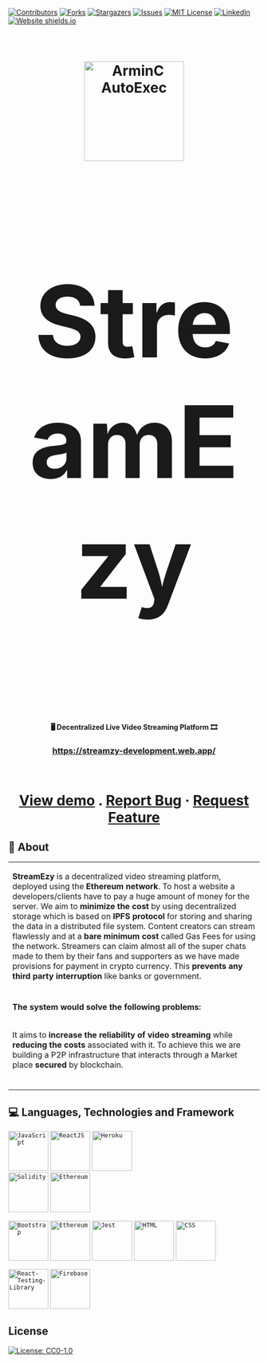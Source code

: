 
[![Contributors][contributors-shield]][contributors-url]
[![Forks][forks-shield]][forks-url]
[![Stargazers][stars-shield]][stars-url]
[![Issues][issues-shield]][issues-url]
[![MIT License][license-shield]][license-url]
[![LinkedIn][linkedin-shield]][linkedin-url]
[![Website shields.io](https://img.shields.io/website-up-down-green-red/http/shields.io.svg?style=for-the-badge)](http://shields.io/)



 

<h1 align="center">
  <br>
  <a href="https://github.com/tiwariadarsh/StreamEzy.git"><img src="https://github.com/tiwariadarsh/StreamEzy/blob/main/client/public/logoMain.png" style="width:200px;height:200px;" alt="ArminC AutoExec"></a>
</h1>

<h1 align="center"> <p style="font-size:200px;"> <b> StreamEzy </b> </p> </h1> 

<h4 align="center"> 🖥️ Decentralized Live Video Streaming Platform 🎞️</h4> 
<h3 align="center"><a href='https://streamzy-development.web.app/' target='blank'>https://streamzy-development.web.app/</a></h3>

<h1 align="center">
  <br>
  <a href="https://github.com/tiwariadarsh/StreamEzy">View demo</a>
  .
    <a href="https://github.com/tiwariadarsh/StreamEzy/issues">Report Bug</a>
    ·
    <a href="https://github.com/tiwariadarsh/StreamEzy/issues">Request Feature</a>
</h1>

## 🤖 About

<table>
<tr>
<td>
  
**StreamEzy** is a decentralized video streaming platform, deployed using
the **Ethereum network**. To host a website a developers/clients have to pay
a huge amount of money for the server. We aim to **minimize the cost** by
using decentralized storage which is based on **IPFS protocol** for storing
and sharing the data in a distributed file system.
Content creators can stream flawlessly and at a **bare minimum cost** called
Gas Fees for using the network. Streamers can claim almost all of the
super chats made to them by their fans and supporters as we have made
provisions for payment in crypto currency. This **prevents any third party
interruption** like banks or government.
  <br>
   <br>
<tr>
  <td>
    <b> The system would solve the following problems:   <br> </b><br>
    
It aims to **increase the reliability of video streaming** while **reducing the
costs** associated with it.
To achieve this we are building a P2P infrastructure that interacts through
      a Market place **secured** by blockchain. 
    <br>
    <br>
  </td>
  </tr>
</td>
</tr>
</table>

## :computer: Languages, Technologies and Framework 
<p align="left">

<code><img height="80" src="https://www.disenowebwordpress.com/wp-content/uploads/2018/08/animationJS.gif" title="JavaScript"></code>
  <code><img height="80" src="https://revelry.co/wp-content/uploads/2019/05/react-native-UX-design.gif" title="ReactJS"></code>
<code><img height="80" src="https://cdn.dribbble.com/users/2364/screenshots/2679711/kafka-video.gif" title="Heroku"> </code>
  <code><img height="80" src="https://upload.wikimedia.org/wikipedia/commons/thumb/9/98/Solidity_logo.svg/1200px-Solidity_logo.svg.png" title="Solidity"></code>
  <code><img height="80" src="https://c.tenor.com/7VzBpq5zYR8AAAAd/eth.gif" title="Ethereum"></code>
   </p>
  <p align="left">
   <code><img height="80" src="https://upload.wikimedia.org/wikipedia/commons/thumb/b/b2/Bootstrap_logo.svg/2560px-Bootstrap_logo.svg.png" title="Bootstrap"></code> 
   <code><img height="80" src="https://cdn.dribbble.com/users/2574702/screenshots/6702374/metamask.gif" title="Ethereum"></code>
  <code><img height="80" src="https://nx.dev/documentation/latest/shared/jest-logo.png" title="Jest"></code>
<code><img height="80" src="https://user-images.githubusercontent.com/62543734/116005354-27b2e100-a624-11eb-813b-2e9a28381243.png" title="HTML"></code> 
<code><img height="80" src="https://user-images.githubusercontent.com/62543734/116005361-2e415880-a624-11eb-836e-a9bcb03ba82d.png" title="CSS"></code>  
   </p>
  <p align="left">
  <code><img height="80" src="https://c.tenor.com/0lTLZKwxmjQAAAAC/octopus-cute.gif" title="React-Testing-Library"></code>
  <code><img height="80" src="https://i.pinimg.com/originals/74/50/14/74501403f53a5ed702543483addd5e21.gif" title="Firebase"></code>
 </p>

## License
[![License: CC0-1.0](https://img.shields.io/badge/License-CC0%201.0-lightgrey.svg)](https://tldrlegal.com/license/creative-commons-cc0-1.0-universal)

[contributors-shield]: https://img.shields.io/github/contributors/tiwariadarsh/StreamEzy.svg?style=for-the-badge
[contributors-url]:  https://github.com/tiwariadarsh/StreamEzy/graphs/contributors
[forks-shield]: 	https://img.shields.io/github/forks/tiwariadarsh/StreamEzy.svg?style=for-the-badge
[forks-url]: https://github.com/tiwariadarsh/StreamEzy/
[stars-shield]: https://img.shields.io/github/stars/tiwariadarsh/StreamEzy.svg?style=for-the-badge
[stars-url]:  https://github.com/tiwariadarsh/StreamEzy/stargazers
[issues-shield]: https://img.shields.io/github/issues/tiwariadarsh/StreamEzy.svg?style=for-the-badge
[issues-url]: https://github.com/tiwariadarsh/StreamEzy/issues
[license-shield]: https://img.shields.io/github/license/tiwariadarsh/StreamEzy?style=for-the-badge
[license-url]: https://github.com/tiwariadarsh/StreamEzy/blob/master/LICENSE.txt
[linkedin-shield]: https://img.shields.io/badge/-LinkedIn-black.svg?style=for-the-badge&logo=linkedin&colorB=555
[linkedin-url]:https://www.linkedin.com/in/rathin-r-3bb5341ba/
